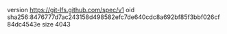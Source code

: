 version https://git-lfs.github.com/spec/v1
oid sha256:8476777d7ac243158d498582efc7de640cdc8a692bf85f3bbf026cf84dc4543e
size 4043
